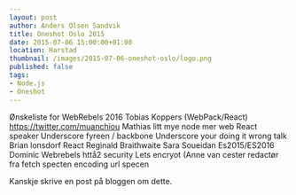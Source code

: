 ```yaml
---
layout: post
author: Anders Olsen Sandvik
title: Oneshot Oslo 2015
date: 2015-07-06 15:00:00+01:00
location: Harstad
thumbnail: /images/2015-07-06-oneshot-oslo/logo.png
published: false
tags:
- Node.js
- Oneshot
---
```

Ønskeliste for WebRebels 2016
Tobias Koppers (WebPack/React)
https://twitter.com/muanchiou
Mathias litt mye node mer web
React speaker
Underscore fyreen / backbone
Underscore your doing it wrong talk
Brian lonsdorf
React
Reginald Braithwaite
Sara Soueidan
Es2015/ES2016
Dominic
Webrebels httå2 security
Lets encryot (Anne van cester redactør fra fetch specten encoding url specen

Kanskje skrive en post på bloggen om dette.
